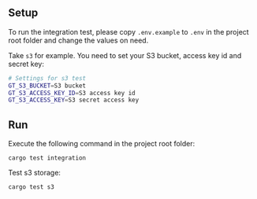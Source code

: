 ## Setup

To run the integration test, please copy `.env.example` to `.env` in the project root folder and change the values on need.

Take `s3` for example. You need to set your S3 bucket, access key id and secret key:

```sh
# Settings for s3 test
GT_S3_BUCKET=S3 bucket
GT_S3_ACCESS_KEY_ID=S3 access key id
GT_S3_ACCESS_KEY=S3 secret access key
```

## Run

Execute the following command in the project root folder:

```
cargo test integration
```

Test s3 storage:

```
cargo test s3
```
